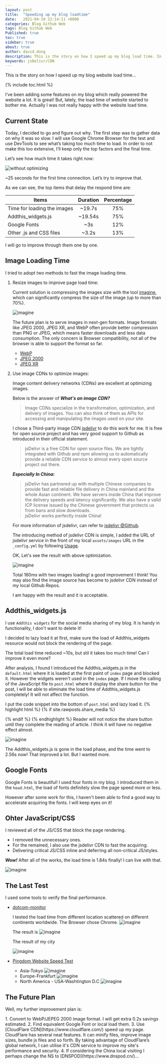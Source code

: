 ```yaml
---
layout: post
title:  "Speeding up my blog loadtime"
date:   2021-04-10 22:14:11 +0800
categories: Blog Github Web
tags: Blog Github Web
Published: true
toc: true
sidebar: true
about: true
author: david.dong
description: This is the story on how I speed up my blog load time. In this post I’ll show how I improved my blog load time in about 75%.
keywords: jsDelivr/CDN
---
```

This is the story on how I speed up my blog website load time...

{% include toc.html %}

I’ve been adding some features on my blog which really powered the website a lot. It is great! But, lately, the load time of website started to bother me. Actually I was not really happy with the website load time. 

## Current State
Today, I decided to go and figure out why. The first step was to gather data on why it was so slow. I will use Google Chrome Browser for the test and use DevTools to see what’s taking too much time to load. In order to not make this too extensive, I’ll keep only the top factors and the final time.

Let’s see how much time it takes right now:

![without optimizing](/assets/image/blog-loadingtime-01.PNG)

~25 seconds for the first time connection. Let’s try to improve that.

As we can see, the top items that delay the respond time are: 

|Items|Duration|Percentage|
|---|:---:|:---:|
|Time for loading the images|~19.7s|75%|
|Addthis_widgets.js|~19.54s|75%|
|Google Fonts|~3s|12%|
|Other .js and CSS files|~3.2s|13%|

I will go to improve through them one by one.

## Image Loading Time
I tried to adopt two methods to fast the image loading time.

1. Resize images to improve page load time:
   
   Current solution is compressing the images size with the tool [imagine](https://imagine.en.softonic.com/), which can significantly compress the size of the image (up to more than 70%).
 
   ![imagine](/assets/image/blog-loadingtime-10.PNG)

   The future plan is to serve images in next-gen formats. Image formats like JPEG 2000, JPEG XR, and WebP often provide better compression than PNG or JPEG, which means faster downloads and less data consumption. The only concern is Browser compatibility, not all of the browser is able to support the format so far.

   - [WebP](https://caniuse.com/webp)
   - [JPEG 2000](https://caniuse.com/jpeg2000)
   - [JPEG XR](https://caniuse.com/jpegxr)

2. Use image CDNs to optimize images:

   Image content delivery networks (CDNs) are excellent at optimizing images.

   Below is the answer of ***What's an image CDN?*** 
   > Image CDNs specialize in the transformation, optimization, and delivery of images. You can also think of them as APIs for accessing and manipulating the images used on your site. 
   
   I chose a Third-party image CDN [jsdelivr](https://www.jsdelivr.com/) to do this work for me. It is free for open source project and has very good support to Github as introduced in their official statement. 

   > jsDelivr is a free CDN for open source files. We are tightly integrated with Github and npm allowing us to automatically provide a reliable CDN service to almost every open source project out there.

   ***Especially In China:***
   > jsDelivr has partnered up with multiple Chinese companies to provide fast and reliable file delivery in China mainland and the whole Asian continent. We have servers inside China that improve the delivery speeds and latency significantly. We also have a valid ICP license issued by the Chinese government that protects us from bans and slow downloads.<br>
   > jsDelivr works perfectly inside China!
   

   For more information of jsdelivr, can refer to [jsdelivr @Github](https://github.com/jsdelivr/jsdelivr). 

   The introducing method of jsdelivr CDN is simple, I added the URL of jsdelivr service in the front of my local `assets/images` URL in the `_config.yml` by following [Usage](https://www.jsdelivr.com/features#gh). 
   
   OK, Let's see the result with above optimization.

   ![imagine](/assets/image/blog-loadingtime-11.PNG)
   
   Total 160ms with two images loading! a good improvement I think! You may also find the image source has become to jsdelivr CDN instead of my local Github Repos. 
   
   I am happy with the result and it is acceptable.

## Addthis_widgets.js
I use `Addthis widgets` for the social media sharing of my blog. It is handy in functionality, I don't want to delete it!

I decided to lazy load it at first, make sure the load of Addthis_widgets resource would not block the rendering of the page. 

The total load time reduced ~10s, but stil it takes too much time! Can I improve it even more?

After analysis, I found I introduced the Addthis_widgets.js in the `default.html` where it is loaded at the first paint of `index` page and blocked it. However the widgets weren't used in the `index` page. If I move the calling of the JavaScript file to `post.html` where it display the share button for the post, I will be able to eliminate the load time of Addthis_widgets.js completely! It will not affect the function.

I put the code snippet into the bottom of `post.html` and lazy load it. 
{% highlight html %}
{% if site.rawposts.share_media %}
<!-- Go to www.addthis.com/dashboard to customize your tools -->
<script async type="text/javascript" src="//s7.addthis.com/js/300/addthis_widget.js#pubid=ra-604f502a8198c9c9&domready=1"></script>
{% endif %}
{% endhighlight %}
Reader will not notice the share button until they complete the reading of article. I think it will have no negative effect almost. 

![imagine](/assets/image/blog-loadingtime-14.PNG)

The Addthis_widgets.js is gone in the load phase, and the time went to 2.56s now! That improved a lot. But I wanted more.

## Google Fonts

Google Fonts is beautiful! I used four fonts in my blog. I introduced them in the `head.html`, the load of fonts definitely slow the page speed more or less.

However after some work for this, I haven't been able to find a good way to accelerate acquiring the fonts. I will keep eyes on it!

## Ohter JavaScript/CSS

I reviewed all of the JS/CSS that block the page rendering. 

+ I removed the unnecessary ones. 
+ For the remained, I also use the jsdelivr CDN to fast the acquiring. 
+ Delivering critical JS/CSS inline and deferring all non-critical JS/styles. 

***Wow!*** After all of the works, the load time is 1.84s finally! I can live with that.

![imagine](/assets/image/blog-loadingtime-12.PNG)

## The Last Test

I used some tools to verify the final performance. 

+ [dotcom-monitor](https://www.dotcom-tools.com/)

  I tested the load time from different location scattered on different continents worldwide. The Browser chose Chrome.
  ![imagine](/assets/image/blog-loadingtime-15.PNG)

  The result is 
  ![imagine](/assets/image/blog-loadingtime-16.PNG)

  The result of my city 

  ![imagine](/assets/image/blog-loadingtime-17.PNG)

+ [Pingdom Website Speed Test](https://tools.pingdom.com/)

    + Asia-Tokyo
     ![imagine](/assets/image/blog-loadingtime-18.PNG)
    + Europe-Frankfurt
     ![imagine](/assets/image/blog-loadingtime-19.PNG)
    + North America - USA-Washtington D.C
     ![imagine](/assets/image/blog-loadingtime-20.PNG)

## The Future Plan

Well, my further improvement plan is:
<div class = "separator"></div>
1. Convert to WebP/JEPEG 2000 image format. I will get extra 0.2s savings estimated.
2. Find equivalent Google Font or local load them.
3. Use [CloudFlare CDN](https://www.cloudflare.com/) speed up my page.
   CloudFlare has several neat features. It can minify files, improve image sizes, bundle js files and so forth. By taking advantage of CloudFlare’s global network, I can utilise it's CDN service to improve my site's performance and security. 
4. If considering the China local visiting I perhaps change the NS to [DNSPOD](https://www.dnspod.cn/)...
<div class = "separator"></div>